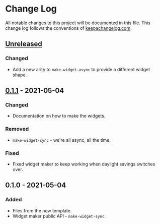 # Change Log
All notable changes to this project will be documented in this file. This change log follows the conventions of [keepachangelog.com](http://keepachangelog.com/).

## [Unreleased]
### Changed
- Add a new arity to `make-widget-async` to provide a different widget shape.

## [0.1.1] - 2021-05-04
### Changed
- Documentation on how to make the widgets.

### Removed
- `make-widget-sync` - we're all async, all the time.

### Fixed
- Fixed widget maker to keep working when daylight savings switches over.

## 0.1.0 - 2021-05-04
### Added
- Files from the new template.
- Widget maker public API - `make-widget-sync`.

[Unreleased]: https://github.com/your-name/plug-fetch/compare/0.1.1...HEAD
[0.1.1]: https://github.com/your-name/plug-fetch/compare/0.1.0...0.1.1
